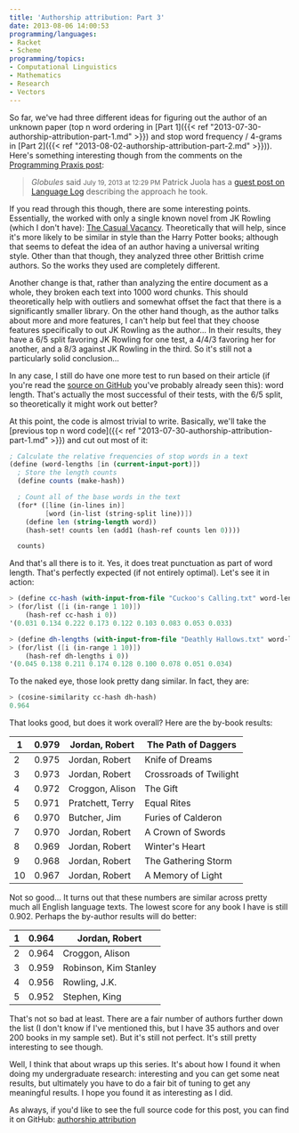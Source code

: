 ```yaml
---
title: 'Authorship attribution: Part 3'
date: 2013-08-06 14:00:53
programming/languages:
- Racket
- Scheme
programming/topics:
- Computational Linguistics
- Mathematics
- Research
- Vectors
---
```

So far, we've had three different ideas for figuring out the author of an unknown paper (top n word ordering in [Part 1]({{< ref "2013-07-30-authorship-attribution-part-1.md" >}}) and stop word frequency / 4-grams in [Part 2]({{< ref "2013-08-02-authorship-attribution-part-2.md" >}})). Here's something interesting though from the comments on the <a title="JK Rowling" href="http://programmingpraxis.com/2013/07/19/j-k-rowling/">Programming Praxis post</a>:

> <cite>Globules</cite> said
> <small>July 19, 2013 at 12:29 PM</small>
> Patrick Juola has a <a href="http://languagelog.ldc.upenn.edu/nll/?p=5315" rel="nofollow">guest post on Language Log</a> describing the approach he took.

<!--more-->

If you read through this though, there are some interesting points. Essentially, the worked with only a single known novel from JK Rowling (which I don't have): <a href="http://www.amazon.com/gp/product/0316228583/ref=as_li_ss_tl?ie=UTF8&amp;camp=1789&amp;creative=390957&amp;creativeASIN=0316228583&amp;linkCode=as2&amp;tag=jverkampcom-20&quot;>The Casual Vacancy</a><img src=&quot;http://ir-na.amazon-adsystem.com/e/ir?t=jverkampcom-20&amp;l=as2&amp;o=1&amp;a=0316228583">The Casual Vacancy</a>. Theoretically that will help, since it's more likely to be similar in style than the Harry Potter books; although that seems to defeat the idea of an author having a universal writing style. Other than that though, they analyzed three other Brittish crime authors. So the works they used are completely different.

Another change is that, rather than analyzing the entire document as a whole, they broken each text into 1000 word chunks. This should theoretically help with outliers and somewhat offset the fact that there is a significantly smaller library. On the other hand though, as the author talks about more and more features, I can't help but feel that they choose features specifically to out JK Rowling as the author... In their results, they have a 6/5 split favoring JK Rowling for one test, a 4/4/3 favoring her for another, and a 8/3 against JK Rowling in the third. So it's still not a particularly solid conclusion...

In any case, I still do have one more test to run based on their article (if you're read the <a title="authorship attribution source code" href="https://github.com/jpverkamp/small-projects/tree/master/authorship">source on GitHub</a> you've probably already seen this): word length. That's actually the most successful of their tests, with the 6/5 split, so theoretically it might work out better?

At this point, the code is almost trivial to write. Basically, we'll take the [previous top n word code]({{< ref "2013-07-30-authorship-attribution-part-1.md" >}}) and cut out most of it:

```scheme
; Calculate the relative frequencies of stop words in a text
(define (word-lengths [in (current-input-port)])
  ; Store the length counts
  (define counts (make-hash))

  ; Count all of the base words in the text
  (for* ([line (in-lines in)]
         [word (in-list (string-split line))])
    (define len (string-length word))
    (hash-set! counts len (add1 (hash-ref counts len 0))))

  counts)
```

And that's all there is to it. Yes, it does treat punctuation as part of word length. That's perfectly expected (if not entirely optimal). Let's see it in action:

```scheme
> (define cc-hash (with-input-from-file "Cuckoo's Calling.txt" word-lengths))
> (for/list ([i (in-range 1 10)])
    (hash-ref cc-hash i 0))
'(0.031 0.134 0.222 0.173 0.122 0.103 0.083 0.053 0.033)

> (define dh-lengths (with-input-from-file "Deathly Hallows.txt" word-lengths))
> (for/list ([i (in-range 1 10)])
    (hash-ref dh-lengths i 0))
'(0.045 0.138 0.211 0.174 0.128 0.100 0.078 0.051 0.034)
```

To the naked eye, those look pretty dang similar. In fact, they are:

```scheme
> (cosine-similarity cc-hash dh-hash)
0.964
```

That looks good, but does it work overall? Here are the by-book results:


| 1  | 0.979 |  Jordan, Robert  |  The Path of Daggers   |
|----|-------|------------------|------------------------|
| 2  | 0.975 |  Jordan, Robert  |    Knife of Dreams     |
| 3  | 0.973 |  Jordan, Robert  | Crossroads of Twilight |
| 4  | 0.972 | Croggon, Alison  |        The Gift        |
| 5  | 0.971 | Pratchett, Terry |      Equal Rites       |
| 6  | 0.970 |   Butcher, Jim   |   Furies of Calderon   |
| 7  | 0.970 |  Jordan, Robert  |   A Crown of Swords    |
| 8  | 0.969 |  Jordan, Robert  |     Winter's Heart     |
| 9  | 0.968 |  Jordan, Robert  |  The Gathering Storm   |
| 10 | 0.967 |  Jordan, Robert  |   A Memory of Light    |


Not so good... It turns out that these numbers are similar across pretty much all English language texts. The lowest score for any book I have is still 0.902. Perhaps the by-author results will do better:


| 1 | 0.964 |    Jordan, Robert     |
|---|-------|-----------------------|
| 2 | 0.964 |    Croggon, Alison    |
| 3 | 0.959 | Robinson, Kim Stanley |
| 4 | 0.956 |     Rowling, J.K.     |
| 5 | 0.952 |     Stephen, King     |


That's not so bad at least. There are a fair number of authors further down the list (I don't know if I've mentioned this, but I have 35 authors and over 200 books in my sample set). But it's still not perfect. It's still pretty interesting to see though.

Well, I think that about wraps up this series. It's about how I found it when doing my undergraduate research: interesting and you can get some neat results, but ultimately you have to do a fair bit of tuning to get any meaningful results. I hope you found it as interesting as I did.

As always, if you'd like to see the full source code for this post, you can find it on GitHub: <a title="authorship attribution source code" href="https://github.com/jpverkamp/small-projects/tree/master/authorship">authorship attribution</a>